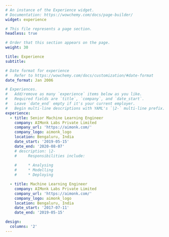 ```yaml
---
# An instance of the Experience widget.
# Documentation: https://wowchemy.com/docs/page-builder/
widget: experience

# This file represents a page section.
headless: true

# Order that this section appears on the page.
weight: 30

title: Experience
subtitle:

# Date format for experience
#   Refer to https://wowchemy.com/docs/customization/#date-format
date_format: Jan 2006

# Experiences.
#   Add/remove as many `experience` items below as you like.
#   Required fields are `title`, `company`, and `date_start`.
#   Leave `date_end` empty if it's your current employer.
#   Begin multi-line descriptions with YAML's `|2-` multi-line prefix.
experience:
  - title: Senior Machine Learning Engineer
    company: AIMonk Labs Private Limited
    company_url: 'https://aimonk.com/'
    company_logo: aimonk_logo
    location: Bengaluru, India
    date_start: '2019-05-15'
    date_end: '2020-08-07'
    # description: |2-
    #     Responsibilities include:
        
    #     * Analysing
    #     * Modelling
    #     * Deploying

  - title: Machine Learning Engineer
    company: AIMonk Labs Private Limited
    company_url: 'https://aimonk.com/'
    company_logo: aimonk_logo
    location: Bengaluru, India
    date_start: '2017-07-11'
    date_end: '2019-05-15'

design:
  columns: '2'
---
```

